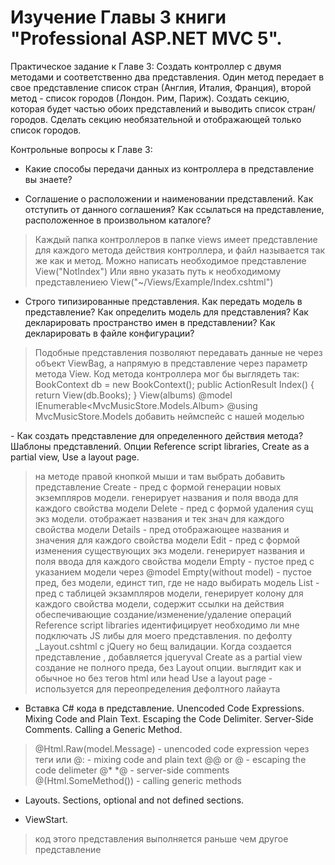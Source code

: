 # Изучение Главы 3 книги "Professional ASP.NET MVC 5".

Практическое задание к Главе 3: Создать контроллер с двумя методами и соответственно два представления. Один метод передает в свое представление список стран (Англия, Италия, Франция), второй метод - список городов (Лондон. Рим, Париж). Создать секцию, которая будет частью обоих представлений и выводить список стран/городов. Сделать секцию необязательной и отображающей только список городов.

Контрольные вопросы к Главе 3:
- Какие способы передачи данных из контроллера в представление вы знаете?
> 
- Соглашение о расположении и наименовании представлений. Как отступить от данного соглашения? Как ссылаться на представление, расположенное в произвольном каталоге?
> Каждый папка контроллеров в папке views имеет представление для каждого метода действия контроллера, и файл называется так же как и метод. 
> Можно написать необходимое представление View("NotIndex")
> Или явно указать путь к необходимому представлениею View("~/Views/Example/Index.cshtml")
- Строго типизированные представления. Как передать модель в представление? Как определить модель для представления? Как декларировать пространство имен в представлении? Как декларировать в файле конфигурации?
>  Подобные представления позволяют передавать данные не через объект ViewBag, а напрямую в представление через параметр метода View. Код метода контроллера мог бы выглядеть так:
BookContext db = new BookContext();
public ActionResult Index()
{
    return View(db.Books);
}
> View(albums)
> @model IEnumerable<MvcMusicStore.Models.Album>
> @using MvcMusicStore.Models
> добавить неймспейс с нашей моделью
<add namespace="MvcMusicStore.Models">
- Как создать представление для определенного действия метода? Шаблоны представлений. Опции Reference script libraries, Create as a partial view, Use a layout page.
    
> на методе правой кнопкой мыши и там выбрать добавить представление 
> Create - пред с формой генерации новых экземпляров модели. генерирует названия и поля ввода для каждого свойства модели
> Delete - пред с формой удаления сущ экз модели. отображает названия и тек знач для каждого свойства модели
> Details - пред отображающее названия и значения для каждого свойства модели
> Edit - пред с формой изменения существующих экз модели. генерирует названия и поля ввода для каждого свойства модели
> Empty - пустое пред с указанием модели через @model
> Empty(without model) - пустое пред, без модели, единст тип, где не надо выбирать модель
> List - пред с таблицей экзампляров модели, генерирует колону для каждого свойства модели, содержит ссылки на действия обеспечивающие создание/изменение/удаление операций
> Reference script libraries идентифицирует необходимо ли мне подключать JS либы для моего представления. по дефолту _Layout.cshtml с jQuery но бещ валидации. Когда создается представление , добавляется jqueryval
> Create as a partial view создание не полного преда, без Layout опции. выглядит как и обычное но без тегов html или head
> Use a layout page - используется для переопределения дефолтного лайаута 
- Вставка C# кода в представление. Unencoded Code Expressions. Mixing Code and Plain Text. Escaping the Code Delimiter. Server-Side Comments. Calling a Generic Method.
> <span>@Html.Raw(model.Message)</span> - unencoded code expression
> через теги <text> или @: - mixing code and plain text
> @@ or &#64;  - escaping the code delimeter
> @* *@ - server-side comments
> @(Html.SomeMethod<Type>()) - calling generic methods
- Layouts. Sections, optional and not defined sections.
> 
- ViewStart.
> код этого представления выполняется раньше чем другое представление
